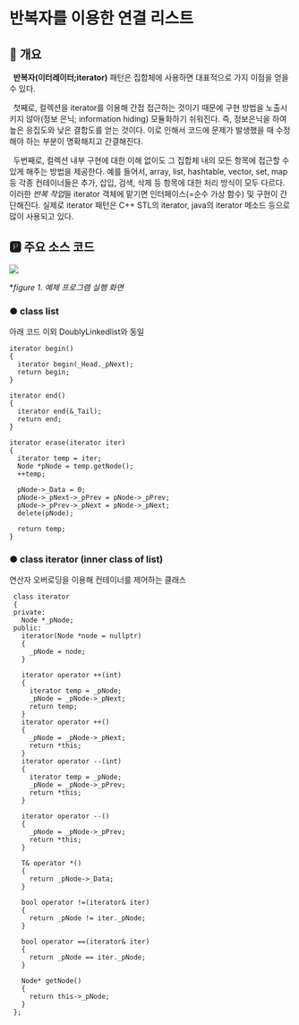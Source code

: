 # 반복자를 이용한 연결 리스트
## 📢 개요

 **반복자(이터레이터;iterator)** 패턴은 집합체에 사용하면 대표적으로  가지 이점을 얻을 수 있다.
 
 첫째로, 컬렉션을 iterator를 이용해 간접 접근하는 것이기 때문에 구현 방법을 노출시키지 않아(정보 은닉; information hiding) 모듈화하기 쉬워진다. 즉, 정보은닉을 하여 높은 응집도와 낮은 결합도를 얻는 것이다. 이로 인해서 코드에 문제가 발생했을 때 수정해야 하는 부분이 명확해지고 간결해진다.
 
 두번째로, 컬렉션 내부 구현에 대한 이해 없이도 그 집합체 내의 모든 항목에 접근할 수 있게 해주는 방법을 제공한다. 예를 들어서, array, list, hashtable, vector, set, map 등 각종 컨테이너들은 추가, 삽입, 검색, 삭제 등 항목에 대한 처리 방식이 모두 다르다. 이러한 *반복 작업*을 iterator 객체에 맡기면 인터페이스(=순수 가상 함수) 및 구현이 간단해진다. 실제로 iterator 패턴은 C++ STL의 iterator, java의 iterator 메소드 등으로 많이 사용되고 있다.

 
 ## 🅿 주요 소스 코드
 
 ![](https://github.com/kbm0996/Linkedlist_with_iterator/blob/master/capture.jpg?raw=true)
 
 **figure 1. 예제 프로그램 실행 화면*
 
 ### ● class list
 아래 코드 이외 DoublyLinkedlist와 동일
 
    iterator begin()
    {
      iterator begin(_Head._pNext);
      return begin;
    }

    iterator end()
    {
      iterator end(&_Tail);
      return end;
    }

    iterator erase(iterator iter)
    {
      iterator temp = iter;
      Node *pNode = temp.getNode();
      ++temp;

      pNode->_Data = 0;
      pNode->_pNext->_pPrev = pNode->_pPrev;
      pNode->_pPrev->_pNext = pNode->_pNext;
      delete(pNode);

      return temp;
    }
 
 ### ● class iterator (inner class of list)
  연산자 오버로딩을 이용해 컨테이너를 제어하는 클래스
  
     class iterator
     {
     private:
       Node *_pNode;
     public:
       iterator(Node *node = nullptr)
       {
         _pNode = node;
       }

       iterator operator ++(int)
       {
         iterator temp = _pNode;
         _pNode = _pNode->_pNext;
         return temp;
       }
       iterator operator ++()
       {
         _pNode = _pNode->_pNext;
         return *this;
       }
       iterator operator --(int)
       {
         iterator temp = _pNode;
         _pNode = _pNode->_pPrev;
         return *this;
       }

       iterator operator --()
       {
         _pNode = _pNode->_pPrev;
         return *this;
       }

       T& operator *()
       {
         return _pNode->_Data;
       }

       bool operator !=(iterator& iter)
       {
         return _pNode != iter._pNode;
       }

       bool operator ==(iterator& iter)
       {
         return _pNode == iter._pNode;
       }

       Node* getNode()
       {
         return this->_pNode;
       }
     };




